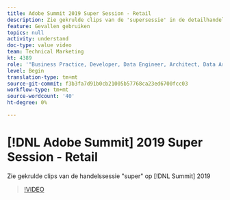 ```yaml
---
title: Adobe Summit 2019 Super Session - Retail
description: Zie gekrulde clips van de 'supersessie' in de detailhandel op top 2019
feature: Gevallen gebruiken
topics: null
activity: understand
doc-type: value video
team: Technical Marketing
kt: 4389
role: '"Business Practice, Developer, Data Engineer, Architect, Data Architect, Administrator, Leader"'
level: Begin
translation-type: tm+mt
source-git-commit: f3b3fa7d91b0cb21005b57768ca23ed6700fcc03
workflow-type: tm+mt
source-wordcount: '40'
ht-degree: 0%

---
```



# [!DNL Adobe Summit] 2019 Super Session - Retail

Zie gekrulde clips van de handelssessie &quot;super&quot; op [!DNL Summit] 2019

>[!VIDEO](https://video.tv.adobe.com/v/30549/?quality=12)
